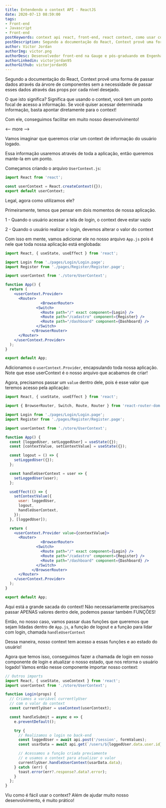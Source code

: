 ```yaml
---
title: Entendendo o context API - ReactJS
date: 2020-07-13 08:59:00
tags:
- Front-end
- Javascript
- Front-end
postKeywords: context api react, front-end, react context, como usar context, api context, storage react, shared context, compartilhar react
postDescription: Segundo a documentação do React, Context provê uma forma de passar dados através da árvore de componentes sem a necessidade de passar esses dados através das props por cada nível desejado. O que isto significa? Significa que usando o context, você tem um ponto focal de acesso a informação. Se você quiser acessar determinada informação, basta apontar diretamente para o context! Com ele, conseguimos facilitar em muito nosso desenvolvimento!
author: Victor Jordan
authorImg: victor.png
authorDesc: Desenvolvedor front-end na Gauge e pós-graduando em Engenharia de Software pela PUC-MG e formado em Banco de Dados pela Fatec, apaixonado por usabilidade, performance e UX!
authorLinkedin: victorjordan95
authorGithub: victorjordan95
---
```


Segundo a documentação do React, Context provê uma forma de passar dados através da árvore de componentes sem a necessidade de passar esses dados através das props por cada nível desejado.

O que isto significa? Significa que usando o context, você tem um ponto focal de acesso a informação. Se você quiser acessar determinada informação, basta apontar diretamente para o context!

Com ele, conseguimos facilitar em muito nosso desenvolvimento!

<-- more -->

Vamos imaginar que queremos criar um context de informação do usuário logado. 

Essa informação usaremos através de toda a aplicação, então queremos mante-la em um ponto.

Começamos criando o arquivo `UserContext.js`:

```jsx
import React from 'react';

const userContext = React.createContext({});
export default userContext;
```

Legal, agora como utilizamos ele?

Primeiramente, temos que pensar em dois momentos de nossa aplicação.

1 - Quando o usuário acessar a tela de login, o context deve estar vazio

2 - Quando o usuário realizar o login, devemos alterar o valor do context

Com isso em mente, vamos adicionar ele no nosso arquivo `App.js` pois é nele que toda nossa aplicação está englobada:

```jsx
import React, { useState, useEffect } from 'react';

import Login from './pages/Login/Login.page';
import Register from './pages/Register/Register.page';

import userContext from './store/UserContext';

function App() {
  return (
    <userContext.Provider>
      <Router>
				<BrowserRouter>
		      <Switch>
		        <Route path="/" exact component={Login} />
		        <Route path="/cadastro" component={Register} />
		        <Route path="/dashboard" component={Dashboard} />
		      </Switch>
		    </BrowserRouter>
      </Router>
    </userContext.Provider>
  );
}

export default App;
```

Adicionamos o `userContext.Provider`, encapsulando toda nossa aplicação. Note que esse userContext é o nosso arquivo que acabamos de criar!

Agora, precisamos passar um `value` dentro dele, pois é esse valor que teremos acesso pela aplicação:

```jsx
import React, { useState, useEffect } from 'react';

import { BrowserRouter, Switch, Route, Router } from 'react-router-dom';

import Login from './pages/Login/Login.page';
import Register from './pages/Register/Register.page';

import userContext from './store/UserContext';

function App() {
  const [loggedUser, setLoggedUser] = useState({});
  const [contextValue, setContextValue] = useState({});

  const logout = () => {
    setLoggedUser({});
  };

  const handleUserContext = user => {
    setLoggedUser(user);
  };

  useEffect(() => {
    setContextValue({
      user: loggedUser,
      logout,
      handleUserContext,
    });
  }, [loggedUser]);

  return (
    <userContext.Provider value={contextValue}>
      <Router>
				<BrowserRouter>
		      <Switch>
		        <Route path="/" exact component={Login} />
		        <Route path="/cadastro" component={Register} />
		        <Route path="/dashboard" component={Dashboard} />
		      </Switch>
		    </BrowserRouter>
      </Router>
    </userContext.Provider>
  );
}

export default App;
```

Aqui está a grande sacada do context! Não necessariamente precisamos passar APENAS valores dentro dele, podemos passar também FUNÇÕES! 

Então, no nosso caso, vamos passar duas funções que queremos que sejam lidadas dentro de `App.js`, a função de logout e a função para lidar com login, chamada `handleUserContext`

Dessa maneira, nosso context tem acesso a essas funções e ao estado do usuário! 

Agora que temos isso, conseguimos fazer a chamada de login em nosso componente de login e atualizar o nosso estado, que nos retorna o usuário logado!
Vamos então nesse componente importar nosso context:

```jsx
// Outros imports
import React, { useState, useContext } from 'react';
import userContext from './store/UserContext';

function Login(props) {
  // Criamos a variável currentlyUser 
  // com o valor do context
  const currentlyUser = useContext(userContext);

  const handleSubmit = async e => {
    e.preventDefault();

    try {
      // Realizamos o login no back-end
      const loggedUser = await api.post('/session', formValues);
      const usarData = await api.get(`/users/${loggedUser.data.user.id}`);

      // Acessamos a função criada previamente
      // e usamos o context para atualizar o valor
      currentlyUser.handleUserContext(usarData.data);
    } catch (err) {
      toast.error(err?.response?.data?.error);
    }
  };
}

```

Viu como é fácil usar o context? Além de ajudar muito nosso desenvolvimento, é muito prático!
